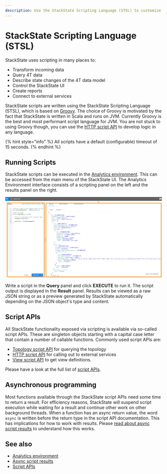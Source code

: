```yaml
---
description: Use the StackState Scripting Language (STSL) to customize or extend StackState's capabilities.
---
```


# StackState Scripting Language \(STSL\)

StackState uses scripting in many places to:

* Transform incoming data
* Query 4T data
* Describe state changes of the 4T data model 
* Control the StackState UI
* Create reports
* Connect to external services

StackState scripts are written using the StackState Scripting Language (STSL), which is based on [Groovy](https://groovy-lang.org/). The choice of Groovy is motivated by the fact that StackState is written in Scala and runs on JVM. Currently Groovy is the best and most performant script language for JVM. You are not stuck to using Groovy though, you can use the [HTTP script API](script-apis/http.md) to develop logic in any language.

{% hint style="info" %}
All scripts have a default \(configurable\) timeout of 15 seconds.
{% endhint %}

## Running Scripts

StackState scripts can be executed in the [Analytics environment](/use/analytics.md). This can be accessed from the main menu of the StackState UI. The Analytics Environment interface consists of a scripting panel on the left and the results panel on the right. 

![Analytics environment](/.gitbook/assets/analytics.png)

Write a script in the **Query** panel and click **EXECUTE** to run it. The script output is displayed in the **Result** panel. Results can be viewed as a raw JSON string or as a preview generated by StackState automatically depending on the JSON object's type and content.

## Script APIs

All StackState functionality exposed via scripting is available via so-called script APIs. These are singleton objects starting with a capital case letter that contain a number of callable functions. Commonly used script APIs are:
 
 - [Topology script API](script-apis/topology.md) for querying the topology 
 - [HTTP script API](script-apis/http.md) for calling out to external services
 - [View script API](script-apis/view.md) to get view definitions. 
 
 Please have a look at the full list of [script APIs](script-apis/).

## Asynchronous programming

Most functions available through the StackState script APIs need some time to return a result. For efficiency reasons, StackState will suspend script execution while waiting for a result and continue other work on other background threads. When a function has an async return value, the word `async` is written before the return type in the script API documentation. This has implications for how to work with results. Please [read about async script results](async_script_result.md) to understand how this works.


## See also

- [Analytics environment](/use/analytics.md)
- [Async script results](/develop/reference/scripting/async_script_result.md)
- [Script APIs](/develop/reference/scripting/script-apis/README.md)
